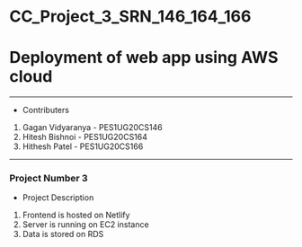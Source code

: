 # CC_Project_3_SRN_146_164_166
# Deployment of web app using AWS cloud

<hr>

* Contributers
1. Gagan Vidyaranya     - PES1UG20CS146
2. Hitesh Bishnoi       - PES1UG20CS164
3. Hithesh Patel        - PES1UG20CS166

<hr>

### Project Number 3
* Project Description
1. Frontend is hosted on Netlify
2. Server is running on EC2 instance
3. Data is stored on RDS
